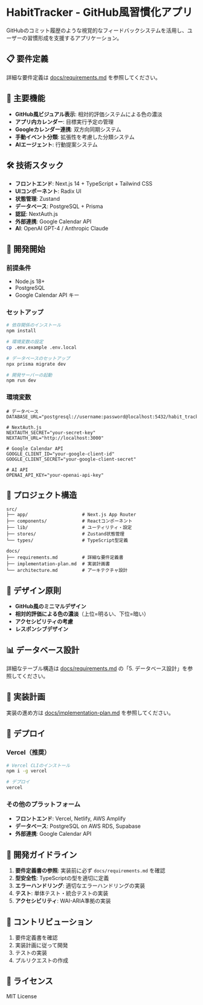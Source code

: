 # HabitTracker - GitHub風習慣化アプリ

GitHubのコミット履歴のような視覚的なフィードバックシステムを活用し、ユーザーの習慣形成を支援するアプリケーション。

## 📋 要件定義

詳細な要件定義は [docs/requirements.md](./docs/requirements.md) を参照してください。

## 🎯 主要機能

- **GitHub風ビジュアル表示**: 相対的評価システムによる色の濃淡
- **アプリ内カレンダー**: 目標実行予定の管理
- **Googleカレンダー連携**: 双方向同期システム
- **手動イベント分類**: 拡張性を考慮した分類システム
- **AIエージェント**: 行動提案システム

## 🛠 技術スタック

- **フロントエンド**: Next.js 14 + TypeScript + Tailwind CSS
- **UIコンポーネント**: Radix UI
- **状態管理**: Zustand
- **データベース**: PostgreSQL + Prisma
- **認証**: NextAuth.js
- **外部連携**: Google Calendar API
- **AI**: OpenAI GPT-4 / Anthropic Claude

## 🚀 開発開始

### 前提条件
- Node.js 18+
- PostgreSQL
- Google Calendar API キー

### セットアップ

```bash
# 依存関係のインストール
npm install

# 環境変数の設定
cp .env.example .env.local

# データベースのセットアップ
npx prisma migrate dev

# 開発サーバーの起動
npm run dev
```

### 環境変数

```env
# データベース
DATABASE_URL="postgresql://username:password@localhost:5432/habit_tracker"

# NextAuth.js
NEXTAUTH_SECRET="your-secret-key"
NEXTAUTH_URL="http://localhost:3000"

# Google Calendar API
GOOGLE_CLIENT_ID="your-google-client-id"
GOOGLE_CLIENT_SECRET="your-google-client-secret"

# AI API
OPENAI_API_KEY="your-openai-api-key"
```

## 📁 プロジェクト構造

```
src/
├── app/                    # Next.js App Router
├── components/             # Reactコンポーネント
├── lib/                    # ユーティリティ・設定
├── stores/                 # Zustand状態管理
└── types/                  # TypeScript型定義

docs/
├── requirements.md         # 詳細な要件定義書
├── implementation-plan.md  # 実装計画書
└── architecture.md         # アーキテクチャ設計
```

## 🎨 デザイン原則

- **GitHub風のミニマルデザイン**
- **相対的評価による色の濃淡**（上位=明るい、下位=暗い）
- **アクセシビリティの考慮**
- **レスポンシブデザイン**

## 📊 データベース設計

詳細なテーブル構造は [docs/requirements.md](./docs/requirements.md) の「5. データベース設計」を参照してください。

## 🔄 実装計画

実装の進め方は [docs/implementation-plan.md](./docs/implementation-plan.md) を参照してください。

## 🚀 デプロイ

### Vercel（推奨）

```bash
# Vercel CLIのインストール
npm i -g vercel

# デプロイ
vercel
```

### その他のプラットフォーム

- **フロントエンド**: Vercel, Netlify, AWS Amplify
- **データベース**: PostgreSQL on AWS RDS, Supabase
- **外部連携**: Google Calendar API

## 📝 開発ガイドライン

1. **要件定義書の参照**: 実装前に必ず `docs/requirements.md` を確認
2. **型安全性**: TypeScriptの型を適切に定義
3. **エラーハンドリング**: 適切なエラーハンドリングの実装
4. **テスト**: 単体テスト・統合テストの実装
5. **アクセシビリティ**: WAI-ARIA準拠の実装

## 🤝 コントリビューション

1. 要件定義書を確認
2. 実装計画に従って開発
3. テストの実装
4. プルリクエストの作成

## 📄 ライセンス

MIT License

